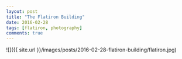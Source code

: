 ```yaml
---
layout: post
title: "The Flatiron Building"
date: 2016-02-28
tags: [flatiron, photography]
comments: true
---
```

![]({{ site.url }}/images/posts/2016-02-28-flatiron-building/flatiron.jpg)

